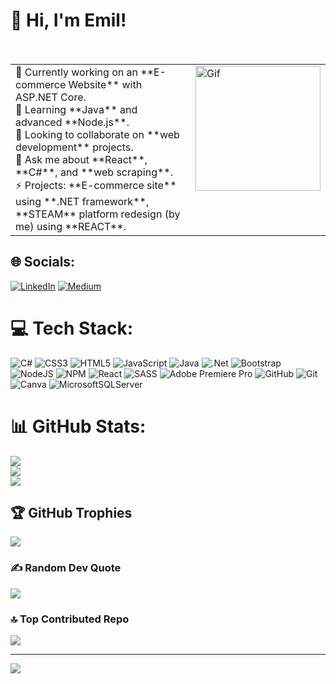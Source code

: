 # 👋 Hi, I'm Emil!<br><br>

<table style="border: none;">
  <tr>
    <td style="border: none;">
      🔭 Currently working on an **E-commerce Website** with ASP.NET Core.<br>
      🌱 Learning **Java** and advanced **Node.js**.<br>
      🤝 Looking to collaborate on **web development** projects.<br>
      💬 Ask me about **React**, **C#**, and **web scraping**.<br>
      ⚡ Projects: **E-commerce site** using **.NET framework**, **STEAM** platform redesign (by me) using **REACT**.
    </td>
    <td style="border: none; vertical-align: top;">
      <img src="https://github.com/user-attachments/assets/cac5cfb0-51a1-4846-a522-925d3f72ed21" alt="Gif" width="200"/>
    </td>
  </tr>
</table>





## 🌐 Socials:
[![LinkedIn](https://img.shields.io/badge/LinkedIn-%230077B5.svg?logo=linkedin&logoColor=white)](https://linkedin.com/in/emilquluzadeh) [![Medium](https://img.shields.io/badge/Medium-12100E?logo=medium&logoColor=white)](https://medium.com/@the.dipi) 

# 💻 Tech Stack:
![C#](https://img.shields.io/badge/c%23-%23239120.svg?style=for-the-badge&logo=csharp&logoColor=white) ![CSS3](https://img.shields.io/badge/css3-%231572B6.svg?style=for-the-badge&logo=css3&logoColor=white) ![HTML5](https://img.shields.io/badge/html5-%23E34F26.svg?style=for-the-badge&logo=html5&logoColor=white) ![JavaScript](https://img.shields.io/badge/javascript-%23323330.svg?style=for-the-badge&logo=javascript&logoColor=%23F7DF1E) ![Java](https://img.shields.io/badge/java-%23ED8B00.svg?style=for-the-badge&logo=openjdk&logoColor=white) ![.Net](https://img.shields.io/badge/.NET-5C2D91?style=for-the-badge&logo=.net&logoColor=white) ![Bootstrap](https://img.shields.io/badge/bootstrap-%238511FA.svg?style=for-the-badge&logo=bootstrap&logoColor=white) ![NodeJS](https://img.shields.io/badge/node.js-6DA55F?style=for-the-badge&logo=node.js&logoColor=white) ![NPM](https://img.shields.io/badge/NPM-%23CB3837.svg?style=for-the-badge&logo=npm&logoColor=white) ![React](https://img.shields.io/badge/react-%2320232a.svg?style=for-the-badge&logo=react&logoColor=%2361DAFB) ![SASS](https://img.shields.io/badge/SASS-hotpink.svg?style=for-the-badge&logo=SASS&logoColor=white) ![Adobe Premiere Pro](https://img.shields.io/badge/Adobe%20Premiere%20Pro-9999FF.svg?style=for-the-badge&logo=Adobe%20Premiere%20Pro&logoColor=white) ![GitHub](https://img.shields.io/badge/github-%23121011.svg?style=for-the-badge&logo=github&logoColor=white) ![Git](https://img.shields.io/badge/git-%23F05033.svg?style=for-the-badge&logo=git&logoColor=white) ![Canva](https://img.shields.io/badge/Canva-%2300C4CC.svg?style=for-the-badge&logo=Canva&logoColor=white) ![MicrosoftSQLServer](https://img.shields.io/badge/Microsoft%20SQL%20Server-CC2927?style=for-the-badge&logo=microsoft%20sql%20server&logoColor=white)
# 📊 GitHub Stats:
![](https://github-readme-stats.vercel.app/api?username=EmilQuluzade&theme=dark&hide_border=false&include_all_commits=true&count_private=false)<br/>
![](https://github-readme-streak-stats.herokuapp.com/?user=EmilQuluzade&theme=dark&hide_border=false)<br/>
![](https://github-readme-stats.vercel.app/api/top-langs/?username=EmilQuluzade&theme=dark&hide_border=false&include_all_commits=true&count_private=false&layout=compact)

## 🏆 GitHub Trophies
![](https://github-profile-trophy.vercel.app/?username=EmilQuluzade&theme=radical&no-frame=false&no-bg=true&margin-w=4)

### ✍️ Random Dev Quote
![](https://quotes-github-readme.vercel.app/api?type=horizontal&theme=dark)

### 🔝 Top Contributed Repo
![](https://github-contributor-stats.vercel.app/api?username=EmilQuluzade&limit=5&theme=dark&combine_all_yearly_contributions=true)

---
[![](https://visitcount.itsvg.in/api?id=EmilQuluzade&icon=5&color=0)](https://visitcount.itsvg.in)

<!-- Proudly created with GPRM ( https://gprm.itsvg.in ) -->
